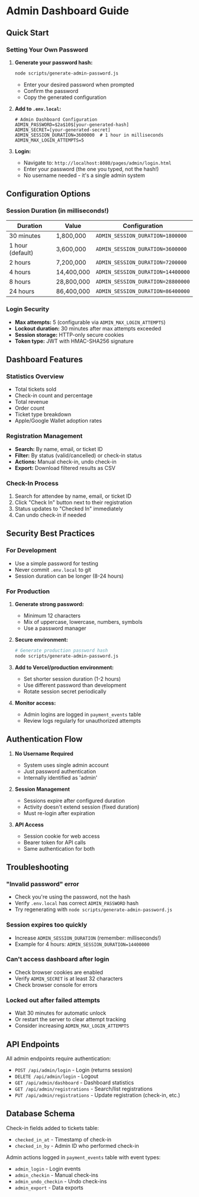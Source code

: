 # Admin Dashboard Guide

## Quick Start

### Setting Your Own Password

1. **Generate your password hash:**
   ```bash
   node scripts/generate-admin-password.js
   ```
   - Enter your desired password when prompted
   - Confirm the password
   - Copy the generated configuration

2. **Add to `.env.local`:**
   ```env
   # Admin Dashboard Configuration
   ADMIN_PASSWORD=$2a$10$[your-generated-hash]
   ADMIN_SECRET=[your-generated-secret]
   ADMIN_SESSION_DURATION=3600000  # 1 hour in milliseconds
   ADMIN_MAX_LOGIN_ATTEMPTS=5
   ```

3. **Login:**
   - Navigate to: `http://localhost:8080/pages/admin/login.html`
   - Enter your password (the one you typed, not the hash!)
   - No username needed - it's a single admin system

## Configuration Options

### Session Duration (in milliseconds!)

| Duration | Value | Configuration |
|----------|-------|--------------|
| 30 minutes | 1,800,000 | `ADMIN_SESSION_DURATION=1800000` |
| 1 hour (default) | 3,600,000 | `ADMIN_SESSION_DURATION=3600000` |
| 2 hours | 7,200,000 | `ADMIN_SESSION_DURATION=7200000` |
| 4 hours | 14,400,000 | `ADMIN_SESSION_DURATION=14400000` |
| 8 hours | 28,800,000 | `ADMIN_SESSION_DURATION=28800000` |
| 24 hours | 86,400,000 | `ADMIN_SESSION_DURATION=86400000` |

### Login Security

- **Max attempts:** 5 (configurable via `ADMIN_MAX_LOGIN_ATTEMPTS`)
- **Lockout duration:** 30 minutes after max attempts exceeded
- **Session storage:** HTTP-only secure cookies
- **Token type:** JWT with HMAC-SHA256 signature

## Dashboard Features

### Statistics Overview
- Total tickets sold
- Check-in count and percentage
- Total revenue
- Order count
- Ticket type breakdown
- Apple/Google Wallet adoption rates

### Registration Management
- **Search:** By name, email, or ticket ID
- **Filter:** By status (valid/cancelled) or check-in status
- **Actions:** Manual check-in, undo check-in
- **Export:** Download filtered results as CSV

### Check-In Process
1. Search for attendee by name, email, or ticket ID
2. Click "Check In" button next to their registration
3. Status updates to "Checked In" immediately
4. Can undo check-in if needed

## Security Best Practices

### For Development
- Use a simple password for testing
- Never commit `.env.local` to git
- Session duration can be longer (8-24 hours)

### For Production
1. **Generate strong password:**
   - Minimum 12 characters
   - Mix of uppercase, lowercase, numbers, symbols
   - Use a password manager

2. **Secure environment:**
   ```bash
   # Generate production password hash
   node scripts/generate-admin-password.js
   ```

3. **Add to Vercel/production environment:**
   - Set shorter session duration (1-2 hours)
   - Use different password than development
   - Rotate session secret periodically

4. **Monitor access:**
   - Admin logins are logged in `payment_events` table
   - Review logs regularly for unauthorized attempts

## Authentication Flow

1. **No Username Required**
   - System uses single admin account
   - Just password authentication
   - Internally identified as 'admin'

2. **Session Management**
   - Sessions expire after configured duration
   - Activity doesn't extend session (fixed duration)
   - Must re-login after expiration

3. **API Access**
   - Session cookie for web access
   - Bearer token for API calls
   - Same authentication for both

## Troubleshooting

### "Invalid password" error
- Check you're using the password, not the hash
- Verify `.env.local` has correct `ADMIN_PASSWORD` hash
- Try regenerating with `node scripts/generate-admin-password.js`

### Session expires too quickly
- Increase `ADMIN_SESSION_DURATION` (remember: milliseconds!)
- Example for 4 hours: `ADMIN_SESSION_DURATION=14400000`

### Can't access dashboard after login
- Check browser cookies are enabled
- Verify `ADMIN_SECRET` is at least 32 characters
- Check browser console for errors

### Locked out after failed attempts
- Wait 30 minutes for automatic unlock
- Or restart the server to clear attempt tracking
- Consider increasing `ADMIN_MAX_LOGIN_ATTEMPTS`

## API Endpoints

All admin endpoints require authentication:

- `POST /api/admin/login` - Login (returns session)
- `DELETE /api/admin/login` - Logout
- `GET /api/admin/dashboard` - Dashboard statistics
- `GET /api/admin/registrations` - Search/list registrations
- `PUT /api/admin/registrations` - Update registration (check-in, etc.)

## Database Schema

Check-in fields added to tickets table:
- `checked_in_at` - Timestamp of check-in
- `checked_in_by` - Admin ID who performed check-in

Admin actions logged in `payment_events` table with event types:
- `admin_login` - Login events
- `admin_checkin` - Manual check-ins
- `admin_undo_checkin` - Undo check-ins
- `admin_export` - Data exports